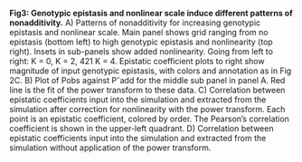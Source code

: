 **Fig3: Genotypic epistasis and nonlinear scale induce different patterns of nonadditivity.** A) Patterns of nonadditivity for increasing genotypic epistasis and nonlinear scale. Main panel shows grid ranging from no epistasis (bottom left) to high genotypic epistasis and nonlinearity (top right). Insets in sub-panels show added nonlinearity. Going from left to right: K = 0, K = 2, 421 K = 4. Epistatic coefficient plots to right show magnitude of input genotypic epistasis, with colors and annotation as in Fig 2C. B) Plot of Pobs against Pˆadd for the middle sub panel in panel A. Red line is the fit of the power transform to these data. C) Correlation between epistatic coefficients input into the simulation and extracted from the simulation after correction for nonlinearity with the power transform. Each point is an epistatic coefficient, colored by order. The Pearson’s correlation coefficient is shown in the upper-left quadrant. D) Correlation between epistatic coefficients input into the simulation and extracted from the simulation without application of the power transform.